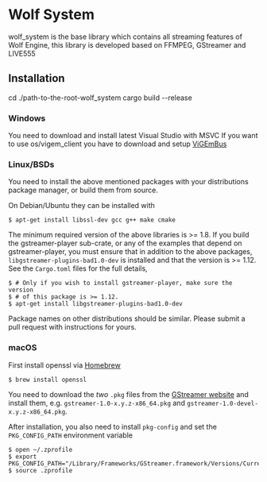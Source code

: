 # Wolf System
wolf_system is the base library which contains all streaming features of Wolf Engine, this library is developed based on FFMPEG, GStreamer and LIVE555

## Installation

cd ./path-to-the-root-wolf_system
cargo build --release

<a name="installation-windows"/>


### Windows

You need to download and install latest Visual Studio with MSVC
If you want to use os/vigem_client you have to download and setup [ViGEmBus](https://github.com/ViGEm/ViGEmBus/releases)

<a name="installation-linux"/>


### Linux/BSDs

You need to install the above mentioned packages with your distributions
package manager, or build them from source.

On Debian/Ubuntu they can be installed with

```console
$ apt-get install libssl-dev gcc g++ make cmake
```

The minimum required version of the above libraries is >= 1.8. If you
build the gstreamer-player sub-crate, or any of the examples that
depend on gstreamer-player, you must ensure that in addition to the
above packages, `libgstreamer-plugins-bad1.0-dev` is installed and
that the version is >= 1.12. See the `Cargo.toml` files for the full
details,

```console
$ # Only if you wish to install gstreamer-player, make sure the version
$ # of this package is >= 1.12.
$ apt-get install libgstreamer-plugins-bad1.0-dev
```

Package names on other distributions should be similar.
Please submit a pull request with instructions for yours.

<a name="installation-macos"/>


### macOS

First install openssl via [Homebrew](https://brew.sh/)

```console
$ brew install openssl
```

You need to download the *two* `.pkg` files from the [GStreamer website](https://gstreamer.freedesktop.org/data/pkg/osx/) and install them, e.g. `gstreamer-1.0-x.y.z-x86_64.pkg` and
`gstreamer-1.0-devel-x.y.z-x86_64.pkg`.

After installation, you also need to install `pkg-config` and set the `PKG_CONFIG_PATH` environment variable

```console
$ open ~/.zprofile
$ export PKG_CONFIG_PATH="/Library/Frameworks/GStreamer.framework/Versions/Current/lib/pkgconfig${PKG_CONFIG_PATH:+:$PKG_CONFIG_PATH}"
$ source .zprofile
```
